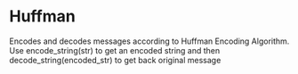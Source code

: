 Huffman
=======
Encodes and decodes messages according to Huffman Encoding Algorithm. 
Use encode_string(str) to get an encoded string and then decode_string(encoded_str) to get back original message
